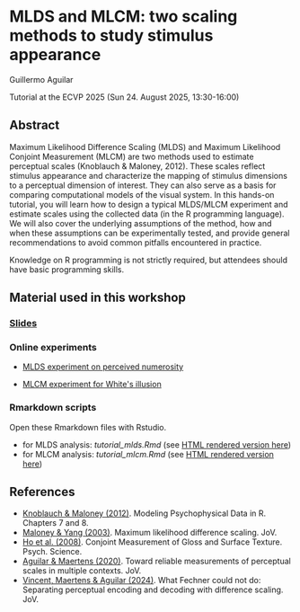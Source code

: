 # MLDS and MLCM: two scaling methods to study stimulus appearance
Guillermo Aguilar

Tutorial at the ECVP 2025 (Sun 24. August 2025, 13:30-16:00)

## Abstract
Maximum Likelihood Difference Scaling (MLDS) and Maximum Likelihood Conjoint Measurement (MLCM) are two methods used to estimate perceptual scales (Knoblauch & Maloney, 2012). These scales reflect stimulus appearance and characterize the mapping of stimulus dimensions to a perceptual dimension of interest. They can also serve as a basis for comparing computational models of the visual system. In this hands-on tutorial, you will learn how to design a typical MLDS/MLCM experiment and estimate scales using the collected data (in the R programming language). We will also cover the underlying assumptions of the method, how and when these assumptions can be experimentally tested, and provide general recommendations to avoid common pitfalls encountered in practice.

Knowledge on R programming is not strictly required, but attendees should have basic programming skills.

## Material used in this workshop

### [Slides](slides_tutorial.pdf)


### Online experiments

- [MLDS experiment on perceived numerosity](https://kutt.it/mlds-exp)

- [MLCM experiment for White's illusion](https://kutt.it/mlcm-exp)

### Rmarkdown scripts

Open these Rmarkdown files with Rstudio.

- for MLDS analysis: *tutorial_mlds.Rmd* (see [HTML rendered version here](tutorial_mlds.nb.html))
- for MLCM analysis: *tutorial_mlcm.Rmd* (see [HTML rendered version here](tutorial_mlcm.nb.html))


## References
- [Knoblauch & Maloney (2012)](https://link.springer.com/book/10.1007/978-1-4614-4475-6). Modeling Psychophysical Data in R. Chapters 7 and 8.
- [Maloney & Yang (2003)](https://jov.arvojournals.org/article.aspx?articleid=2192635). Maximum likelihood difference scaling. JoV.
- [Ho et al. (2008)](https://journals.sagepub.com/doi/abs/10.1111/j.1467-9280.2008.02067.x). Conjoint Measurement of Gloss and Surface Texture. Psych. Science.
- [Aguilar & Maertens (2020)](https://jov.arvojournals.org/article.aspx?articleid=2765453). Toward reliable measurements of perceptual scales in multiple contexts. JoV.
- [Vincent, Maertens & Aguilar (2024)](https://jov.arvojournals.org/article.aspx?articleid=2793650). What Fechner could not do: Separating perceptual encoding and decoding with difference scaling. JoV.
